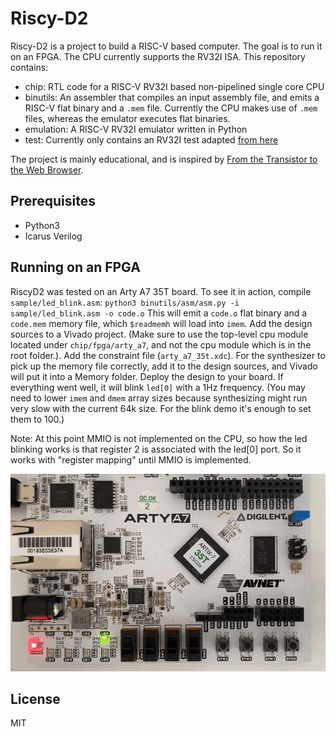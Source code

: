 # Riscy-D2

Riscy-D2 is a project to build a RISC-V based computer. The goal is to run it on an FPGA. The CPU currently supports the RV32I ISA.
This repository contains:

- chip: RTL code for a RISC-V RV32I based non-pipelined single core CPU
- binutils: An assembler that compiles an input assembly file, and emits a RISC-V flat binary and  a `.mem` file. Currently the CPU makes use of `.mem` files, whereas the emulator executes flat binaries.
- emulation: A RISC-V RV32I emulator written in Python
- test: Currently only contains an RV32I test adapted [from here](https://raw.githubusercontent.com/stevehoover/LF-Building-a-RISC-V-CPU-Core/main/lib/risc-v_shell_lib.tlv)

The project is mainly educational, and is inspired by [From the Transistor to the Web Browser](https://github.com/geohot/fromthetransistor).

## Prerequisites

- Python3
- Icarus Verilog

## Running on an FPGA

RiscyD2 was tested on an Arty A7 35T board. To see it in action, compile `sample/led_blink.asm`:
`python3 binutils/asm/asm.py -i sample/led_blink.asm -o code.o`
This will emit a `code.o` flat binary and a `code.mem` memory file, which `$readmemh` will load into `imem`.
Add the design sources to a Vivado project. (Make sure to use the top-level cpu module located under `chip/fpga/arty_a7`, and not the cpu module which is in the root folder.). Add the constraint file (`arty_a7_35t.xdc`).
For the synthesizer to pick up the memory file correctly, add it to the design sources, and Vivado will put it into a Memory folder.
Deploy the design to your board. If everything went well, it will blink `led[0]` with a 1Hz frequency.
(You may need to lower `imem` and `dmem` array sizes because synthesizing might run very slow with the current 64k size. For the blink demo it's enough to set them to 100.)

Note:
At this point MMIO is not implemented on the CPU, so how the led blinking works is that register 2 is associated with the led[0] port.
So it works with "register mapping" until MMIO is implemented.

![Riscy blinky](demo/riscyblinky.gif)

## License

MIT
